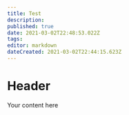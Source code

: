 ```yaml
---
title: Test
description: 
published: true
date: 2021-03-02T22:48:53.022Z
tags: 
editor: markdown
dateCreated: 2021-03-02T22:44:15.623Z
---
```


# Header
Your content here